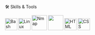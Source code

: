 🛠 Skills & Tools

<img src="https://cdn.jsdelivr.net/gh/devicons/devicon/icons/bash/bash-original.svg" alt="Bash" width="40"/>
<img src="https://cdn.jsdelivr.net/gh/devicons/devicon/icons/linux/linux-original.svg" alt="Linux" width="40"/>
<img src="https://cdn.jsdelivr.net/gh/Ahmedf000/Ahmedf000@main/nmap.png" width="50" height="50" alt="Nmap">
<img src="https://cdn.jsdelivr.net/gh/simple-icons/simple-icons/icons/wireshark.svg" width="50" height="50">
<img src="https://cdn.jsdelivr.net/gh/devicons/devicon/icons/html5/html5-original.svg" alt="HTML" width="40"/>
<img src="https://cdn.jsdelivr.net/gh/devicons/devicon/icons/css3/css3-original.svg" alt="CSS" width="40"/>
